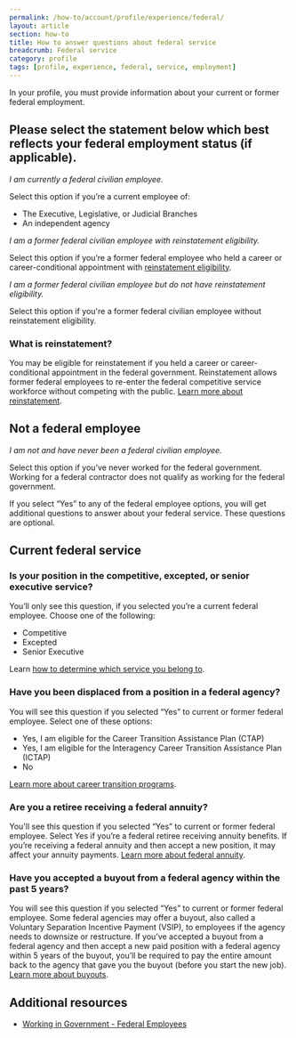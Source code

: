 ```yaml
---
permalink: /how-to/account/profile/experience/federal/
layout: article
section: how-to
title: How to answer questions about federal service
breadcrumb: Federal service
category: profile
tags: [profile, experience, federal, service, employment]
---
```


In your profile, you must provide information about your current or former federal employment.

## Please select the statement below which best reflects your federal employment status (if applicable).

_I am currently a federal civilian employee._

Select this option if you’re a current employee of:

* The Executive, Legislative, or Judicial Branches
* An independent agency

_I am a former federal civilian employee with reinstatement eligibility._

Select this option if you’re a former federal employee who held a career or career-conditional appointment with [reinstatement eligibility](#reinstatement).

_I am a former federal civilian employee but do not have reinstatement eligibility._

Select this option if you're a former federal civilian employee without reinstatement eligibility.

### What is reinstatement?

You may be eligible for reinstatement if you held a career or career-conditional appointment in the federal government. Reinstatement allows former federal employees to re-enter the federal competitive service workforce without competing with the public. [Learn more about reinstatement](../../../../../working-in-government/unique-hiring-paths/federal-employees/reinstatement/).

## Not a federal employee

_I am not and have never been a federal civilian employee._

Select this option if you’ve never worked for the federal government. Working for a federal contractor does not qualify as working for the federal government.

If you select “Yes” to any of the federal employee options, you will get additional questions to answer about your federal service. These questions are optional.

## Current federal service

### Is your position in the competitive, excepted, or senior executive service?

You’ll only see this question, if you selected you’re a current federal employee. Choose one of the following:

* Competitive
* Excepted
* Senior Executive

Learn [how to determine which service you belong to](../../../../../working-in-government/service/SF-50/).

### Have you been displaced from a position in a federal agency?

You will see this question if you selected “Yes” to current or former federal employee. Select one of these options:

* Yes, I am eligible for the Career Transition Assistance Plan (CTAP)
* Yes, I am eligible for the Interagency Career Transition Assistance Plan (ICTAP)
* No

[Learn more about career transition programs](../../../../../working-in-government/unique-hiring-paths/federal-employees/career-transition/).

### Are you a retiree receiving a federal annuity?

You'll see this question if you selected “Yes” to current or former federal employee. Select Yes if you’re a federal retiree receiving annuity benefits. If you’re receiving a federal annuity and then accept a new position, it may affect your annuity payments. [Learn more about federal annuity](https://www.opm.gov/retirement-services/my-annuity-and-benefits/).

### Have you accepted a buyout from a federal agency within the past 5 years?

You will see this question if you selected “Yes” to current or former federal employee. Some federal agencies may offer a buyout, also called a Voluntary Separation Incentive Payment (VSIP), to employees if the agency needs to downsize or restructure.
If you’ve accepted a buyout from a federal agency and then accept a new paid position with a federal agency within 5 years of the buyout, you’ll be required to pay the entire amount back to the agency that gave you the buyout (before you start the new job). [Learn more about buyouts](https://www.opm.gov/policy-data-oversight/workforce-restructuring/voluntary-separation-incentive-payments/).


## Additional resources

* [Working in Government - Federal Employees](../../../../../working-in-government/unique-hiring-paths/federal-employees/)
